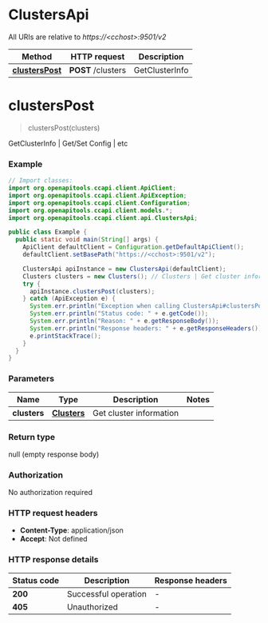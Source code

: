 # ClustersApi

All URIs are relative to *https://&lt;cchost&gt;:9501/v2*

| Method | HTTP request | Description |
|------------- | ------------- | -------------|
| [**clustersPost**](ClustersApi.md#clustersPost) | **POST** /clusters | GetClusterInfo | Get/Set Config | etc |


<a name="clustersPost"></a>
# **clustersPost**
> clustersPost(clusters)

GetClusterInfo | Get/Set Config | etc

### Example
```java
// Import classes:
import org.openapitools.ccapi.client.ApiClient;
import org.openapitools.ccapi.client.ApiException;
import org.openapitools.ccapi.client.Configuration;
import org.openapitools.ccapi.client.models.*;
import org.openapitools.ccapi.client.api.ClustersApi;

public class Example {
  public static void main(String[] args) {
    ApiClient defaultClient = Configuration.getDefaultApiClient();
    defaultClient.setBasePath("https://<cchost>:9501/v2");

    ClustersApi apiInstance = new ClustersApi(defaultClient);
    Clusters clusters = new Clusters(); // Clusters | Get cluster information
    try {
      apiInstance.clustersPost(clusters);
    } catch (ApiException e) {
      System.err.println("Exception when calling ClustersApi#clustersPost");
      System.err.println("Status code: " + e.getCode());
      System.err.println("Reason: " + e.getResponseBody());
      System.err.println("Response headers: " + e.getResponseHeaders());
      e.printStackTrace();
    }
  }
}
```

### Parameters

| Name | Type | Description  | Notes |
|------------- | ------------- | ------------- | -------------|
| **clusters** | [**Clusters**](Clusters.md)| Get cluster information | |

### Return type

null (empty response body)

### Authorization

No authorization required

### HTTP request headers

 - **Content-Type**: application/json
 - **Accept**: Not defined

### HTTP response details
| Status code | Description | Response headers |
|-------------|-------------|------------------|
| **200** | Successful operation |  -  |
| **405** | Unauthorized |  -  |

